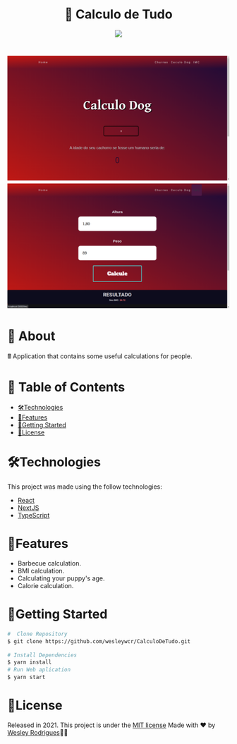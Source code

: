 <h1 align="center"> <strong>🔢 Calculo de Tudo</strong></h1>

<p align="center"><img src=".github/Calculo.gif?raw=true"/>

<h1 align="center">
     <img alt="" title="" src=".github/FDog.png" />
      <img alt="" title="" src=".github/fImc.png" />

</h1>


# 📕 About
🖩 Application that contains some useful calculations for people.

# 📌 Table of Contents
- [🛠️Technologies](#---technologies)
- [🚀Features](#--features)
- [🏃Getting Started](#--getting-started)
- [📝License](#--license)



# 🛠️Technologies 

This project was made using the follow technologies:

- [React](https://reactjs.org)
- [NextJS](https://nextjs.org/)
- [TypeScript](https://www.typescriptlang.org/)




# 🚀Features

*  Barbecue calculation.
*  BMI calculation.
*  Calculating your puppy's age.
*  Calorie calculation.


# 🏃Getting Started

```sh
#  Clone Repository
$ git clone https://github.com/wesleywcr/CalculoDeTudo.git 
```

```sh
# Install Dependencies
$ yarn install
# Run Web aplication
$ yarn start


```
# 📝License

Released in 2021.
This project is under the [MIT license](./LICENSE)
Made with ❤️ by [Wesley Rodrigues](https://github.com/wesleywcr)🤙👊